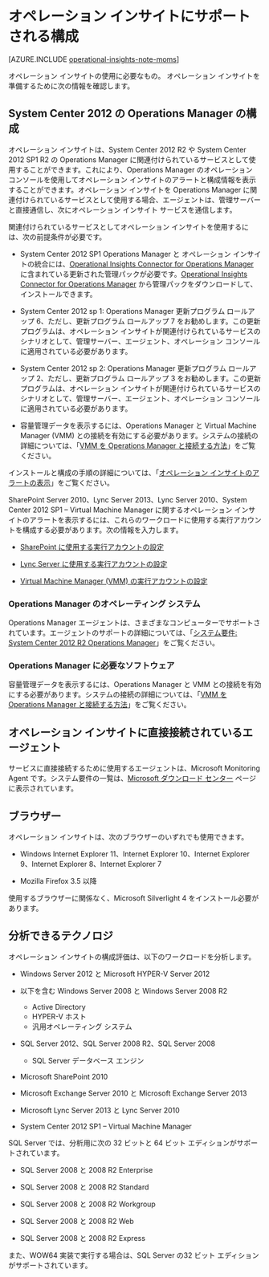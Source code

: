 <properties 
   pageTitle="オペレーション インサイトにサポートされる構成"
   description="オペレーション インサイトに必要な構成に関して説明します"
   services="operational-insights"
   documentationCenter=""
   authors="bandersmsft"
   manager="jwhit"
   editor="tysonn" /> <tags 
   ms.service="operational-insights"
   ms.devlang="na"
   ms.topic="article"
   ms.tgt_pltfrm="na"
   ms.workload="na"
   ms.date="04/30/2015"
   ms.author="banders" />

# オペレーション インサイトにサポートされる構成

[AZURE.INCLUDE [operational-insights-note-moms](../../includes/operational-insights-note-moms.md)]

オペレーション インサイトの使用に必要なもの。 オペレーション インサイトを準備するために次の情報を確認します。


## System Center 2012 の Operations Manager の構成

オペレーション インサイトは、System Center 2012 R2 や System Center 2012 SP1 R2 の Operations Manager に関連付けられているサービスとして使用することができます。これにより、Operations Manager のオペレーション コンソールを使用してオペレーション インサイトのアラートと構成情報を表示することができます。オペレーション インサイトを Operations Manager  に関連付けられているサービスとして使用する場合、エージェントは、管理サーバーと直接通信し、次にオペレーション インサイト サービスを通信します。

関連付けられているサービスとしてオペレーション インサイトを使用するには、次の前提条件が必要です。


- System Center 2012 SP1 Operations Manager と オペレーション インサイトの統合には、[Operational Insights Connector for Operations Manager](https://www.microsoft.com/ja-jp/download/details.aspx?id=38199) に含まれている更新された管理パックが必要です。[Operational Insights Connector for Operations Manager](https://www.microsoft.com/ja-jp/download/details.aspx?id=38199) から管理パックをダウンロードして、インストールできます。

- System Center 2012 sp 1: Operations Manager 更新プログラム ロールアップ 6、ただし、更新プログラム ロールアップ 7 をお勧めします。この更新プログラムは、オペレーション インサイトが関連付けられているサービスのシナリオとして、管理サーバー、エージェント、オペレーション コンソールに適用されている必要があります。

- System Center 2012 sp 2: Operations Manager 更新プログラム ロールアップ 2、ただし、更新プログラム ロールアップ 3 をお勧めします。この更新プログラムは、オペレーション インサイトが関連付けられているサービスのシナリオとして、管理サーバー、エージェント、オペレーション コンソールに適用されている必要があります。

- 容量管理データを表示するには、Operations Manager と Virtual Machine Manager (VMM) との接続を有効にする必要があります。システムの接続の詳細については、「[VMM を Operations Manager と接続する方法](https://technet.microsoft.com/ja-jp/library/hh882396.aspx)」をご覧ください。

インストールと構成の手順の詳細については、「[オペレーション インサイトのアラートの表示](http://go.microsoft.com/fwlink/?LinkID=293793)」をご覧ください。

SharePoint Server 2010、Lync Server 2013、Lync Server 2010、System Center 2012 SP1  – Virtual Machine Manager に関するオペレーション インサイトのアラートを表示するには、これらのワークロードに使用する実行アカウントを構成する必要があります。次の情報を入力します。


- [SharePoint に使用する実行アカウントの設定](../operational-insights-run-as.md)

- [Lync Server に使用する実行アカウントの設定](../operational-insights-run-as.md)

- [Virtual Machine Manager (VMM) の実行アカウントの設定](../operational-insights-run-as.md)

### Operations Manager のオペレーティング システム

Operations Manager エージェントは、さまざまなコンピューターでサポートされています。エージェントのサポートの詳細については、「[システム要件: System Center 2012 R2 Operations Manager](https://technet.microsoft.com/library/dn249696.aspx)」をご覧ください。

### Operations Manager に必要なソフトウェア

容量管理データを表示するには、Operations Manager と VMM との接続を有効にする必要があります。システムの接続の詳細については、「[VMM を Operations Manager と接続する方法](https://technet.microsoft.com/ja-jp/library/hh882396.aspx)」をご覧ください。

## オペレーション インサイトに直接接続されているエージェント

サービスに直接接続するために使用するエージェントは、Microsoft Monitoring Agent です。システム要件の一覧は、[Microsoft ダウンロード センター](https://www.microsoft.com/ja-jp/download/details.aspx?id=40316&e6b34bbe-475b-1abd-2c51-b5034bcdd6d2=True) ページに表示されています。

## ブラウザー

オペレーション インサイトは、次のブラウザーのいずれでも使用できます。

- Windows Internet Explorer 11、Internet Explorer 10、Internet Explorer 9、Internet Explorer 8、Internet Explorer 7

- Mozilla Firefox 3.5 以降

使用するブラウザーに関係なく、Microsoft Silverlight 4 をインストール必要があります。

## 分析できるテクノロジ

オペレーション インサイトの構成評価は、以下のワークロードを分析します。

- Windows Server 2012 と Microsoft HYPER-V Server 2012

- 以下を含む Windows Server 2008 と Windows Server 2008 R2
    - Active Directory
	- HYPER-V ホスト
	- 汎用オペレーティング システム

- SQL Server 2012、SQL Server 2008 R2、SQL Server 2008
    - SQL Server データベース エンジン

- Microsoft SharePoint 2010

- Microsoft Exchange Server 2010 と Microsoft Exchange Server 2013

- Microsoft Lync Server 2013 と Lync Server 2010

- System Center 2012 SP1 – Virtual Machine Manager

SQL Server では、分析用に次の 32 ビットと 64 ビット エディションがサポートされています。

- SQL Server 2008 と 2008 R2 Enterprise

- SQL Server 2008 と 2008 R2 Standard

- SQL Server 2008 と 2008 R2 Workgroup

- SQL Server 2008 と 2008 R2 Web

- SQL Server 2008 と 2008 R2 Express

また、WOW64 実装で実行する場合は、SQL Server の32 ビット エディションがサポートされています。


<!--HONumber=54--> 